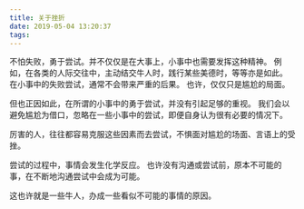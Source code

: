 ```yaml
---
title: 关于挫折
date: 2019-05-04 13:20:37
tags:
---
```

不怕失败，勇于尝试。并不仅仅是在大事上，小事中也需要发挥这种精神。
例如，在各类的人际交往中，主动结交牛人时，践行某些美德时，等等亦是如此。
在小事中的失败尝试，通常不会带来严重的后果。
也许，仅仅只是尴尬的局面。

但也正因如此，在所谓的小事中的勇于尝试，并没有引起足够的重视。
我们会以避免尴尬为借口，忽略在一些小事中的尝试，即便自身认为很有必要的情况下。

厉害的人，往往都容易克服这些因素而去尝试，不惧面对尴尬的场面、言语上的受挫。

尝试的过程中，事情会发生化学反应。
也许没有沟通或尝试前，原本不可能的事，在不断地沟通尝试中会成为可能。

这也许就是一些牛人，办成一些看似不可能的事情的原因。